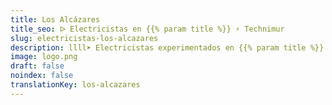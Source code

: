 ```yaml
---
title: Los Alcázares
title_seo: ᐅ Electricistas en {{% param title %}} ⚡️ Technimur
slug: electricistas-los-alcazares
description: llll➤ Electricistas experimentados en {{% param title %}} para todas tus necesidades eléctricas. Servicio rápido, eficaz y de confianza ✅ ¡Contáctanos!
image: logo.png
draft: false
noindex: false
translationKey: los-alcazares
---
```

